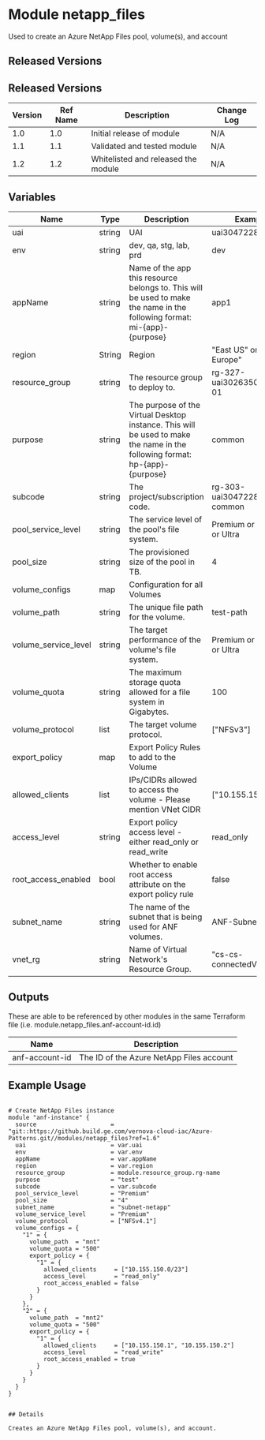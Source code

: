 # Module netapp_files

Used to create an Azure NetApp Files pool, volume(s), and account

## Released Versions

## Released Versions

| Version | Ref Name | Description               | Change Log |
| ------- | -------- | ------------------------- | ---------- |
| 1.0     | 1.0      | Initial release of module | N/A        |
| 1.1     | 1.1      | Validated and tested module    | N/A        |
| 1.2     | 1.2      | Whitelisted and released the module    | N/A        |
## Variables

| Name                 | Type   | Description                                                                                                                 | Example                              | Optional? |
| -------------------- | ------ | --------------------------------------------------------------------------------------------------------------------------- | ------------------------------------ | --------- |
| uai                  | string | UAI                                                                                                                         | uai3047228                           | No        |
| env                  | string | dev, qa, stg, lab, prd                                                                                                      | dev                                  | No        |
| appName              | string | Name of the app this resource belongs to. This will be used to make the name in the following format: mi-{app}-{purpose}    | app1                                 | No        |
| region               | String | Region                                                                                                                      | "East US" or "West Europe"           | No        |
| resource_group       | string | The resource group to deploy to.                                                                                            | rg-327-uai3026350-anf-01             | No        |
| purpose              | string | The purpose of the Virtual Desktop instance. This will be used to make the name in the following format: hp-{app}-{purpose} | common                               | No        |
| subcode              | string | The project/subscription code.                                                                                              | rg-303-uai3047228-common             | No        |
| pool_service_level   | string | The service level of the pool's file system.                                                                                | Premium or Standard or Ultra         | No        |
| pool_size            | string | The provisioned size of the pool in TB.                                                                                     | 4                                    | No        |
| volume_configs       | map    | Configuration for all Volumes                                                                                               |                                      | Yes       |
| volume_path          | string | The unique file path for the volume.                                                                                        | test-path                            | No        |
| volume_service_level | string | The target performance of the volume's file system.                                                                         | Premium or Standard or Ultra         | No        |
| volume_quota         | string | The maximum storage quota allowed for a file system in Gigabytes.                                                           | 100                                  | No        |
| volume_protocol      | list   | The target volume protocol.                                                                                                 | ["NFSv3"]                            | No        |
| export_policy        | map    | Export Policy Rules to add to the Volume                                                                                    |                                      | Yes       |
| allowed_clients      | list   | IPs/CIDRs allowed to access the volume - Please mention VNet CIDR                                                           | ["10.155.150.0/23"]                  | Yes       |
| access_level         | string | Export policy access level - either read_only or read_write                                                                 | read_only                            | Yes       |
| root_access_enabled  | bool   | Whether to enable root access attribute on the export policy rule                                                           | false                                | Yes       |
| subnet_name          | string | The name of the subnet that is being used for ANF volumes.                                                                  | ANF-Subnet                           | No        |
| vnet_rg              | string | Name of Virtual Network's Resource Group.                                                                                   | "cs-cs-connectedVNET"                | yes       |

## Outputs

These are able to be referenced by other modules in the same Terraform file (i.e. module.netapp_files.anf-account-id.id)

| Name           | Description                              |
| -------------- | ---------------------------------------- |
| anf-account-id | The ID of the Azure NetApp Files account |

## Example Usage

```

# Create NetApp Files instance
module "anf-instance" {
  source                     = "git::https://github.build.ge.com/vernova-cloud-iac/Azure-Patterns.git//modules/netapp_files?ref=1.6"
  uai                        = var.uai
  env                        = var.env
  appName                    = var.appName
  region                     = var.region
  resource_group             = module.resource_group.rg-name
  purpose                    = "test"
  subcode                    = var.subcode
  pool_service_level         = "Premium"
  pool_size                  = "4"
  subnet_name                = "subnet-netapp"
  volume_service_level       = "Premium"
  volume_protocol            = ["NFSv4.1"]
  volume_configs = {
    "1" = {
      volume_path  = "mnt"
      volume_quota = "500"
      export_policy = {
        "1" = {
          allowed_clients     = ["10.155.150.0/23"]
          access_level        = "read_only"
          root_access_enabled = false
        }
      }
    },
    "2" = {
      volume_path  = "mnt2"
      volume_quota = "500"
      export_policy = {
        "1" = {
          allowed_clients     = ["10.155.150.1", "10.155.150.2"]
          access_level        = "read_write"
          root_access_enabled = true
        }
      }
    }
  }
}


## Details

Creates an Azure NetApp Files pool, volume(s), and account.
```
